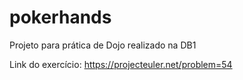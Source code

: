 # pokerhands
Projeto para prática de Dojo realizado na DB1

Link do exercício: https://projecteuler.net/problem=54
